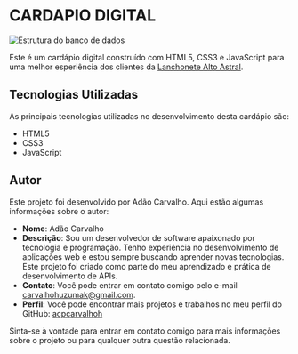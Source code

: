 # CARDAPIO DIGITAL

![Estrutura do banco de dados](src/assets/lachonete-banner.png)

Este é um cardápio digital construído com HTML5, CSS3 e JavaScript para uma melhor esperiência dos clientes da [Lanchonete Alto Astral](https://seusite.com).

## Tecnologias Utilizadas

As principais tecnologias utilizadas no desenvolvimento desta cardápio são:

- HTML5
- CSS3
- JavaScript

## Autor

Este projeto foi desenvolvido por Adão Carvalho. Aqui estão algumas informações sobre o autor:

- **Nome**: Adão Carvalho
- **Descrição**: Sou um desenvolvedor de software apaixonado por tecnologia e programação. Tenho experiência no desenvolvimento de aplicações web e estou sempre buscando aprender novas tecnologias. Este projeto foi criado como parte do meu aprendizado e prática de desenvolvimento de APIs.
- **Contato**: Você pode entrar em contato comigo pelo e-mail carvalhohuzumak@gmail.com.
- **Perfil**: Você pode encontrar mais projetos e trabalhos no meu perfil do GitHub: [acpcarvalhoh](https://github.com/acpcarvalhoh)

Sinta-se à vontade para entrar em contato comigo para mais informações sobre o projeto ou para qualquer outra questão relacionada.
